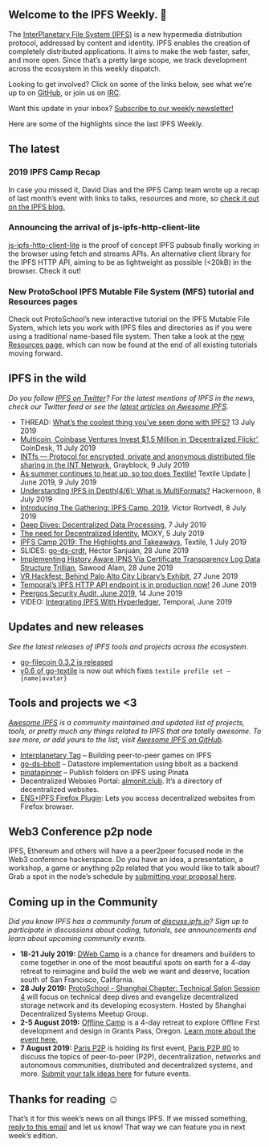 ## Welcome to the IPFS Weekly. 👋

The [InterPlanetary File System (IPFS)](https://ipfs.io/) is a new hypermedia distribution protocol, addressed by content and identity. IPFS enables the creation of completely distributed applications. It aims to make the web faster, safer, and more open. Since that’s a pretty large scope, we track development across the ecosystem in this weekly dispatch.

Looking to get involved? Click on some of the links below, see what we’re up to on [GitHub](https://github.com/ipfs), or join us on [IRC](https://riot.im/app/#/room/#ipfs:matrix.org).

Want this update in your inbox? [Subscribe to our weekly newsletter!](http://eepurl.com/gL2Pi5)

Here are some of the highlights since the last IPFS Weekly.

## The latest


### 2019 IPFS Camp Recap
In case you missed it, David Dias and the IPFS Camp team wrote up a recap of last month’s event with links to talks, resources and more, so [check it out on the IPFS blog.](https://blog.ipfs.io/2019-07-08-ipfs-camp-recap/)

### Announcing the arrival of js-ipfs-http-client-lite
[js-ipfs-http-client-lite](https://github.com/ipfs-shipyard/js-ipfs-http-client-lite) is the proof of concept IPFS pubsub finally working in the browser using fetch and streams APIs. An alternative client library for the IPFS HTTP API, aiming to be as lightweight as possible (<20kB) in the browser. Check it out!

### New ProtoSchool IPFS Mutable File System (MFS) tutorial and Resources pages 
Check out ProtoSchool’s new interactive tutorial on the IPFS Mutable File System, which lets you work with IPFS files and directories as if you were using a traditional name-based file system. Then take a look at the [new Resources page](https://proto.school/#/tutorials), which can now be found at the end of all existing tutorials moving forward. 


## IPFS in the wild
*Do you follow [IPFS on Twitter](https://twitter.com/IPFSbot)? For the latest mentions of IPFS in the news, check our Twitter feed or see the [latest articles on Awesome IPFS](https://awesome.ipfs.io/articles/).* 

+ THREAD: [What’s the coolest thing you’ve seen done with IPFS?](https://www.reddit.com/r/ipfs/comments/cchr8b/whats_the_coolest_thing_youve_seen_done_with_ipfs/) 13 July 2019
+ [Multicoin, Coinbase Ventures Invest $1.5 Million in ‘Decentralized Flickr’](https://www.coindesk.com/multicoin-coinbase-ventures-invest-1-5-million-in-decentralized-flickr), CoinDesk, 11 July 2019
+ [INTfs — Protocol for encrypted, private and anonymous distributed file sharing in the INT Network](https://medium.com/@grayblock/intfs-protocol-for-encrypted-private-and-anonymous-distributed-file-sharing-in-the-int-network-7dc8e34ac287), Grayblock, 9 July 2019
+ [As summer continues to heat up, so too does Textile!](https://medium.com/textileio/textile-update-june-2019-d596343ad67e) Textile Update | June 2019, 9 July 2019
+ [Understanding IPFS in Depth(4/6): What is MultiFormats?](https://hackernoon.com/understanding-ipfs-in-depth-4-6-what-is-multiformats-cf25eef83966) Hackernoon, 8 July 2019
+ [Introducing The Gathering: IPFS Camp, 2019](https://medium.com/@victorrortvedt/introducing-the-gathering-ipfs-camp-2019-b33fe8493f1b), Victor Rortvedt, 8 July 2019
+ [Deep Dives: Decentralized Data Processing](https://github.com/ipfs/camp/blob/master/DEEP_DIVES/44-decentralized-data-processing.md), 7 July 2019
+ [The need for Decentralized Identity](https://medium.com/moxystudio/the-need-for-decentralized-identity-4d369408e10e), MOXY, 5 July 2019
+ [IPFS Camp 2019: The Highlights and Takeaways](https://medium.com/textileio/ipfs-camp-2019-the-highlights-and-takeaways-2b3cb4f42513), Textile, 1 July 2019
+ SLIDES: [go-ds-crdt](https://hector.link/presentations/go-ds-crdt-ligthning/), Héctor Sanjuán, 28 June 2019
+ [Implementing History Aware IPNS Via Certificate Transparency Log Data Structure Trillian](https://discuss.ipfs.io/t/implementing-history-aware-ipns-via-certificate-transparency-log-data-structure-trillian/5756), Sawood Alam, 28 June 2019
+ [VR Hackfest: Behind Palo Alto City Library’s Exhibit](https://library.cityofpaloalto.org/news/vr-hackfest/), 27 June 2019
+ [Temporal’s IPFS HTTP API endpoint is in production now!](https://gateway.temporal.cloud/ipns/docs.api.temporal.cloud/ipfs.html#ipfs-http-api-proxy) 26 June 2019
+ [Peergos Security Audit, June 2019](https://peergos.org/blog#security_audit_june_2019_), 14 June 2019
+ VIDEO: [Integrating IPFS With Hyperledger](https://www.reddit.com/r/ipfs/comments/bnt2w0/integrating_ipfs_with_hyperledger/), Temporal, June 2019

## Updates and new releases
*See the latest releases of IPFS tools and projects across the ecosystem.*

+ [go-filecoin 0.3.2 is released](https://filecoin.io/blog/go-filecoin-0.3.2-release/)
+ [v0.6 of go-textile](https://github.com/textileio/go-textile/releases/tag/v0.6.0) is now out which fixes `textile profile set —{name|avatar}`


## Tools and projects we <3
*[Awesome IPFS](https://awesome.ipfs.io/) is a community maintained and updated list of projects, tools, or pretty much any things related to IPFS that are totally awesome. To see more, or add yours to the list, visit [Awesome IPFS on GitHub](https://github.com/ipfs/awesome-ipfs).* 

+ [Interplanetary Tag](https://medium.com/textileio/building-peer-to-peer-games-on-ipfs-a-look-at-interplanetary-tag-52d081ee1d32) – Building peer-to-peer games on IPFS 
+ [go-ds-bbolt](https://github.com/RTradeLtd/go-ds-bbolt) – Datastore implementation using bbolt as a backend
+ [pinatapinner](https://github.com/ItalyPaleAle/pinatapinner) – Publish folders on IPFS using Pinata
+ Decentralized Websies Portal: [almonit.club](http://almonit.club/). It’s a directory of decentralized websites.
+ [ENS+IPFS Firefox Plugin](https://addons.mozilla.org/en-US/firefox/addon/almonit/): Lets you access decentralized websites from Firefox browser.


## Web3 Conference p2p node

IPFS, Ethereum and others will have a a peer2peer focused node in the Web3 conference hackerspace. Do you have an idea, a presentation, a workshop, a game or anything p2p related that you would like to talk about? Grab a spot in the node’s schedule by [submitting your proposal here](https://forms.gle/SXcXEBXLanJ9CP5R8).
 
## Coming up in the Community
*Did you know IPFS has a community forum at [discuss.ipfs.io](https://discuss.ipfs.io/)? Sign up to participate in discussions about coding, tutorials, see announcements and learn about upcoming community events.*


+ **18-21 July 2019:** [DWeb Camp](https://dwebcamp.org/) is a chance for dreamers and builders to come together in one of the most beautiful spots on earth for a 4-day retreat to reimagine and build the web we want and deserve, location south of San Francisco, California.
+ **28 July 2019:** [ProtoSchool - Shanghai Chapter: Technical Salon Session 4](https://www.meetup.com/Shanghai-Decentralized-Systems-Meetup-Group/events/262866233/) will focus on technical deep dives and evangelize decentralized storage network and its developing ecosystem. Hosted by Shanghai Decentralized Systems Meetup Group.
+ **2-5 August 2019:** [Offline Camp](http://offlinefirst.org/camp/) is a 4-day retreat to explore Offline First development and design in Grants Pass, Oregon. [Learn more about the event here.](https://medium.com/offline-camp/announcing-offline-camp-v5-eb9111fdcc94)
+ **7 August 2019:** [Paris P2P](https://p2p.paris/en/) is holding its first event, [Paris P2P #0](https://www.meetup.com/Paris-P2P/events/263089573/) to discuss the topics of peer-to-peer (P2P), decentralization, networks and autonomous communities, distributed and decentralized systems, and more. [Submit your talk ideas here](https://p2p.paris/en/) for future events. 


## Thanks for reading ☺️

That’s it for this week’s news on all things IPFS. If we missed something, [reply to this email](mailto:newsletter@ipfs.io) and let us know! That way we can feature you in next week’s edition. 
